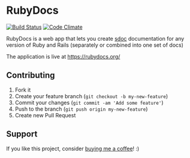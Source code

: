 # RubyDocs

[![Build Status](https://secure.travis-ci.org/krautcomputing/rubydocs.png)](https://travis-ci.org/krautcomputing/rubydocs)
[![Code Climate](https://codeclimate.com/github/krautcomputing/rubydocs.png)](https://codeclimate.com/github/krautcomputing/rubydocs)

RubyDocs is a web app that lets you create [sdoc](https://github.com/zzak/sdoc) documentation for any version of Ruby and Rails (separately or combined into one set of docs)

The application is live at https://rubydocs.org/

## Contributing

1. Fork it
2. Create your feature branch (`git checkout -b my-new-feature`)
3. Commit your changes (`git commit -am 'Add some feature'`)
4. Push to the branch (`git push origin my-new-feature`)
5. Create new Pull Request

## Support

If you like this project, consider [buying me a coffee](https://www.buymeacoffee.com/279lcDtbF)! :)
